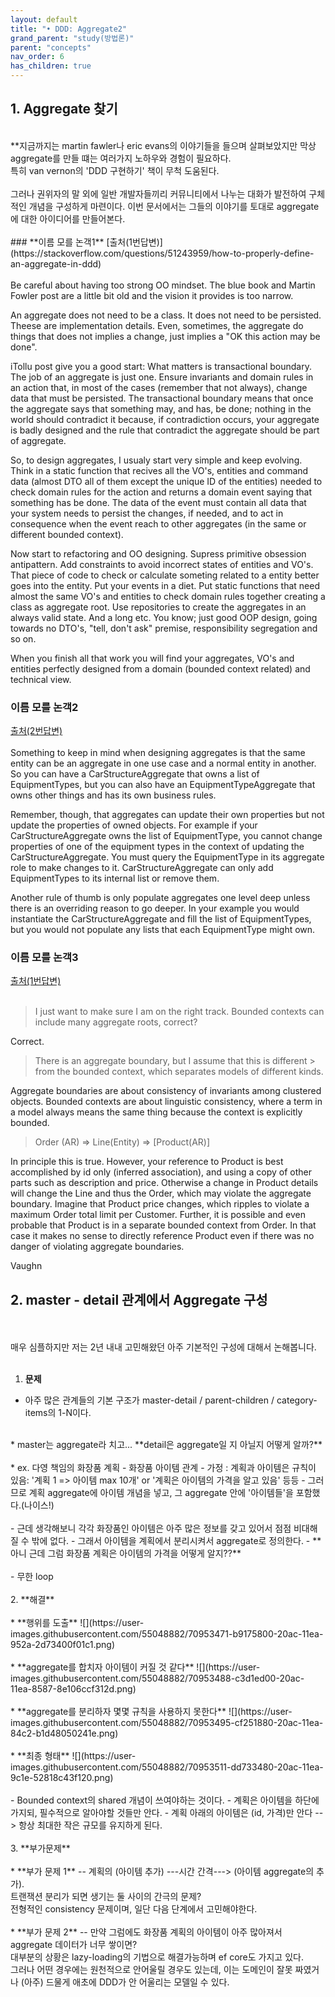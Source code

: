 ```yaml
---
layout: default
title: "• DDD: Aggregate2"
grand_parent: "study(방법론)"
parent: "concepts"
nav_order: 6
has_children: true
---
```


## 1. Aggregate 찾기
<br>
**지금까지는 martin fawler나 eric evans의 이야기들을 들으며 살펴보았지만 막상 aggregate를 만들 떄는 여러가지 노하우와 경험이 필요하다.
<br>특히 van vernon의 'DDD 구현하기' 책이 무척 도움된다.
<br><br>
그러나 권위자의 말 외에 일반 개발자들끼리 커뮤니티에서 나누는 대화가 발전하여 구체적인 개념을 구성하게 마련이다. 이번 문서에서는 그들의 이야기를 토대로 aggregate에 대한 아이디어를 만들어본다.
<br><br>
### **이름 모를 논객1**
[출처(1번답변)](https://stackoverflow.com/questions/51243959/how-to-properly-define-an-aggregate-in-ddd)
<br><br>
Be careful about having too strong OO mindset. The blue book and Martin Fowler post are a little bit old and the vision it provides is too narrow.

An aggregate does not need to be a class. It does not need to be persisted. Theese are implementation details. Even, sometimes, the aggregate do things that does not implies a change, just implies a "OK this action may be done".

iTollu post give you a good start: What matters is transactional boundary. The job of an aggregate is just one. Ensure invariants and domain rules in an action that, in most of the cases (remember that not always), change data that must be persisted. The transactional boundary means that once the aggregate says that something may, and has, be done; nothing in the world should contradict it because, if contradiction occurs, your aggregate is badly designed and the rule that contradict the aggregate should be part of aggregate.

So, to design aggregates, I usualy start very simple and keep evolving. Think in a static function that recives all the VO's, entities and command data (almost DTO all of them except the unique ID of the entities) needed to check domain rules for the action and returns a domain event saying that something has be done. The data of the event must contain all data that your system needs to persist the changes, if needed, and to act in consequence when the event reach to other aggregates (in the same or different bounded context).

Now start to refactoring and OO designing. Supress primitive obsession antipattern. Add constraints to avoid incorrect states of entities and VO's. That piece of code to check or calculate someting related to a entity better goes into the entity. Put your events in a diet. Put static functions that need almost the same VO's and entities to check domain rules together creating a class as aggregate root. Use repositories to create the aggregates in an always valid state. And a long etc. You know; just good OOP design, going towards no DTO's, "tell, don't ask" premise, responsibility segregation and so on.

When you finish all that work you will find your aggregates, VO's and entities perfectly designed from a domain (bounded context related) and technical view.
### **이름 모를 논객2**
[출처(2번답변)](https://stackoverflow.com/questions/51243959/how-to-properly-define-an-aggregate-in-ddd)
<br><br>
Something to keep in mind when designing aggregates is that the same entity can be an aggregate in one use case and a normal entity in another. So you can have a CarStructureAggregate that owns a list of EquipmentTypes, but you can also have an EquipmentTypeAggregate that owns other things and has its own business rules.

Remember, though, that aggregates can update their own properties but not update the properties of owned objects. For example if your CarStructureAggregate owns the list of EquipmentType, you cannot change properties of one of the equipment types in the context of updating the CarStructureAggregate. You must query the EquipmentType in its aggregate role to make changes to it. CarStructureAggregate can only add EquipmentTypes to its internal list or remove them.

Another rule of thumb is only populate aggregates one level deep unless there is an overriding reason to go deeper. In your example you would instantiate the CarStructureAggregate and fill the list of EquipmentTypes, but you would not populate any lists that each EquipmentType might own.
### **이름 모를 논객3**
[출처(1번답변)](http://domain-driven-design.3010926.n2.nabble.com/Bounded-Contexts-and-Aggregates-td6460442.html)
<br><br>
> I just want to make sure I am on the right track.
> Bounded contexts can include many aggregate roots, correct?

Correct.

> There is an aggregate boundary, but I assume that this is different > from the bounded context, which separates models of different kinds.

Aggregate boundaries are about consistency of invariants among clustered objects. Bounded contexts are about linguistic consistency, where a term in a model always means the same thing because the context is explicitly bounded.

> Order (AR) => Line(Entity) => [Product(AR)]

In principle this is true. However, your reference to Product is best accomplished by id only (inferred association), and using a copy of other parts such as description and price. Otherwise a change in Product details will change the Line and thus the Order, which may violate the aggregate boundary. Imagine that Product price changes, which ripples to violate a maximum Order total limit per Customer. Further, it is possible and even probable that Product is in a separate bounded context from Order. In that case it makes no sense to directly reference Product even if there was no danger of violating aggregate boundaries.

Vaughn

## 2. master - detail 관계에서 Aggregate 구성
<br><br>
매우 심플하지만 저는 2년 내내 고민해왔던 아주 기본적인 구성에 대해서 논해봅니다.
<br><br>
1. **문제**
* 아주 많은 관계들의 기본 구조가 master-detail / parent-children / category-items의 1-N이다.
<br>
* master는 aggregate라 치고... **detail은 aggregate일 지 아닐지 어떻게 알까?**
<br><br>
* ex. 다영 책임의 화장품 계획 - 화장품 아이템 관계
- 가정 : 계획과 아이템은 규칙이 있음: '계획 1 => 아이템 max 10개' or '계획은 아이템의 가격을 알고 있음' 등등
- 그러므로 계획 aggregate에 아이템 개념을 넣고, 그 aggregate 안에 '아이템들'을 포함했다.(나이스!)
<br><br>
- 근데 생각해보니 각각 화장품인 아이템은 아주 많은 정보를 갖고 있어서 점점 비대해질 수 밖에 없다.
- 그래서 아이템을 계획에서 분리시켜서 aggregate로 정의한다.
- **아니 근데 그럼 화장품 계획은 아이템의 가격을 어떻게 알지??**
<br><br>
- 무한 loop
<br><br>
2. **해결**
<br><br>
* **행위를 도출**
![](https://user-images.githubusercontent.com/55048882/70953471-b9175800-20ac-11ea-952a-2d73400f01c1.png)
<br><br>
* **aggregate를 합치자 아이템이 커질 것 같다**
![](https://user-images.githubusercontent.com/55048882/70953488-c3d1ed00-20ac-11ea-8587-8e106ccf312d.png)
<br><br>
* **aggregate를 분리하자 몇몇 규칙을 사용하지 못한다**
![](https://user-images.githubusercontent.com/55048882/70953495-cf251880-20ac-11ea-84c2-b1d48050241e.png)
<br><br>
* **최종 형태**
![](https://user-images.githubusercontent.com/55048882/70953511-dd733480-20ac-11ea-9c1e-52818c43f120.png)
<br><br>
- Bounded context의 shared 개념이 쓰여야하는 것이다.
- 계획은 아이템을 하단에 가지되, 필수적으로 알아야할 것들만 안다.
- 계획 아래의 아이템은 (id, 가격)만 안다 --> 항상 최대한 작은 규모를 유지하게 된다.
<br><br>
3. **부가문제**
<br><br>
* **부가 문제 1**
-- 계획의 (아이템 추가) ---시간 간격---> (아이템 aggregate의 추가).
<br>트랜잭션 분리가 되면 생기는 둘 사이의 간극의 문제?
<br>전형적인 consistency 문제이며, 일단 다음 단계에서 고민해야한다.
<br><br>
* **부가 문제 2**
-- 만약 그럼에도 화장품 계획의 아이템이 아주 많아져서 aggregate 데이터가 너무 쌓이면?
<br>대부분의 상황은 lazy-loading의 기법으로 해결가능하며 ef core도 가지고 있다.
<br>그러나 어떤 경우에는 원천적으로 안어울릴 경우도 있는데, 이는 도메인이 잘못 짜였거나 (아주) 드물게 애초에 DDD가 안 어울리는 모델일 수 있다.